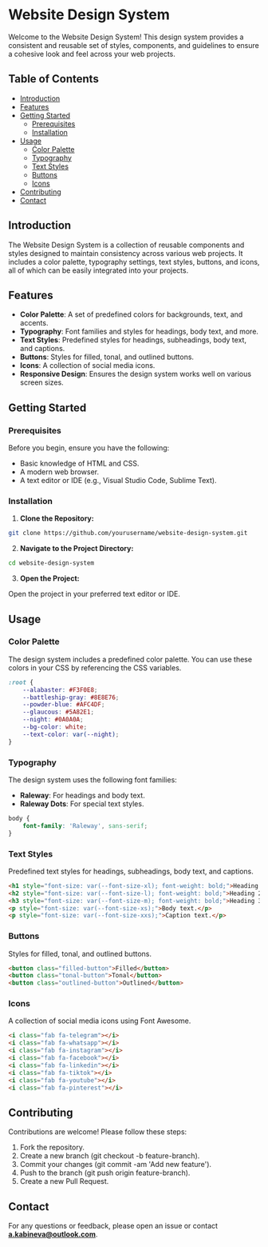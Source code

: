 # Website Design System

Welcome to the Website Design System! This design system provides a consistent and reusable set of styles, components, and guidelines to ensure a cohesive look and feel across your web projects.

## Table of Contents

- [Introduction](#introduction)
- [Features](#features)
- [Getting Started](#getting-started)
  - [Prerequisites](#prerequisites)
  - [Installation](#installation)
- [Usage](#usage)
  - [Color Palette](#color-palette)
  - [Typography](#typography)
  - [Text Styles](#text-styles)
  - [Buttons](#buttons)
  - [Icons](#icons)
- [Contributing](#contributing)
- [Contact](#contact)

## Introduction

The Website Design System is a collection of reusable components and styles designed to maintain consistency across various web projects. It includes a color palette, typography settings, text styles, buttons, and icons, all of which can be easily integrated into your projects.

## Features

- **Color Palette**: A set of predefined colors for backgrounds, text, and accents.
- **Typography**: Font families and styles for headings, body text, and more.
- **Text Styles**: Predefined styles for headings, subheadings, body text, and captions.
- **Buttons**: Styles for filled, tonal, and outlined buttons.
- **Icons**: A collection of social media icons.
- **Responsive Design**: Ensures the design system works well on various screen sizes.

## Getting Started

### Prerequisites

Before you begin, ensure you have the following:

- Basic knowledge of HTML and CSS.
- A modern web browser.
- A text editor or IDE (e.g., Visual Studio Code, Sublime Text).

### Installation

1. **Clone the Repository:**

```sh
git clone https://github.com/yourusername/website-design-system.git
```

2. **Navigate to the Project Directory:**

```sh
cd website-design-system
```

3. **Open the Project:**

Open the project in your preferred text editor or IDE.

## Usage

### Color Palette

The design system includes a predefined color palette. You can use these colors in your CSS by referencing the CSS variables.

```css
:root {
    --alabaster: #F3F0E8;
    --battleship-gray: #8E8E76;
    --powder-blue: #AFC4DF;
    --glaucous: #5A82E1;
    --night: #0A0A0A;
    --bg-color: white;
    --text-color: var(--night);
}
```

### Typography

The design system uses the following font families:

- **Raleway**: For headings and body text.
- **Raleway Dots**: For special text styles.

```css
body {
    font-family: 'Raleway', sans-serif;
}
```

### Text Styles

Predefined text styles for headings, subheadings, body text, and captions.

```html
<h1 style="font-size: var(--font-size-xl); font-weight: bold;">Heading 1</h1>
<h2 style="font-size: var(--font-size-l); font-weight: bold;">Heading 2</h2>
<h3 style="font-size: var(--font-size-m); font-weight: bold;">Heading 3</h3>
<p style="font-size: var(--font-size-xs);">Body text.</p>
<p style="font-size: var(--font-size-xxs);">Caption text.</p>
```

### Buttons

Styles for filled, tonal, and outlined buttons.

```html
<button class="filled-button">Filled</button>
<button class="tonal-button">Tonal</button>
<button class="outlined-button">Outlined</button>
```

### Icons

A collection of social media icons using Font Awesome.

```html
<i class="fab fa-telegram"></i>
<i class="fab fa-whatsapp"></i>
<i class="fab fa-instagram"></i>
<i class="fab fa-facebook"></i>
<i class="fab fa-linkedin"></i>
<i class="fab fa-tiktok"></i>
<i class="fab fa-youtube"></i>
<i class="fab fa-pinterest"></i>
```

## Contributing

Contributions are welcome! Please follow these steps:

1. Fork the repository.
2. Create a new branch (git checkout -b feature-branch).
3. Commit your changes (git commit -am 'Add new feature').
4. Push to the branch (git push origin feature-branch).
5. Create a new Pull Request.

## Contact

For any questions or feedback, please open an issue or contact **a.kabineva@outlook.com**.